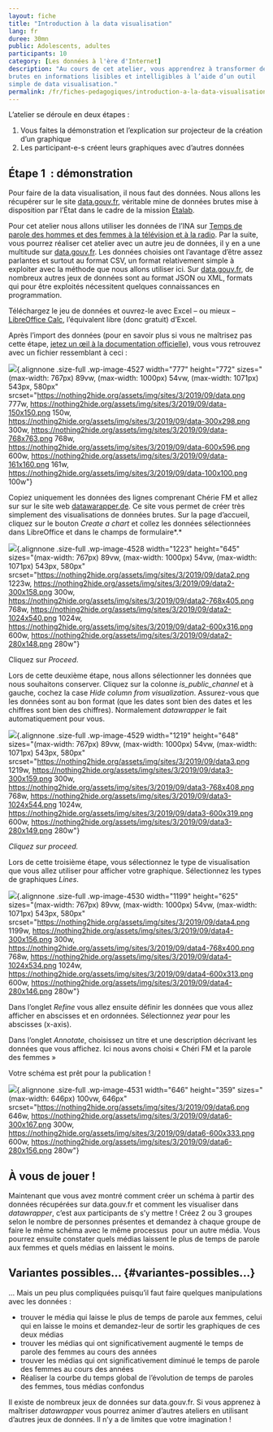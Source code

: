 ```yaml
---
layout: fiche
title: "Introduction à la data visualisation"
lang: fr
duree: 30mn
public: Adolescents, adultes
participants: 10
category: [Les données à l'ère d'Internet]
description: "Au cours de cet atelier, vous apprendrez à transformer des données
brutes en informations lisibles et intelligibles à l’aide d’un outil
simple de data visualisation."
permalink: /fr/fiches-pedagogiques/introduction-a-la-data-visualisation/
---
```



L’atelier se déroule en deux étapes :

1.  Vous faites la démonstration et l’explication sur projecteur de la
    création d’un graphique
2.  Les participant-e-s créent leurs graphiques avec d’autres données

Étape 1  : démonstration
------------------------

Pour faire de la data visualisation, il nous faut des données. Nous
allons les récupérer sur le site
[data.gouv.fr](https://www.data.gouv.fr/fr/), véritable mine de données
brutes mise à disposition par l’État dans le cadre de la mission
[Etalab](https://fr.wikipedia.org/wiki/Etalab).

Pour cet atelier nous allons utiliser les données de l’INA sur [Temps de
parole des hommes et des femmes à la télévision et à la
radio](https://www.data.gouv.fr/fr/datasets/temps-de-parole-des-hommes-et-des-femmes-a-la-television-et-a-la-radio/).
Par la suite, vous pourrez réaliser cet atelier avec un autre jeu de
données, il y en a une multitude sur
[data.gouv.fr](https://www.data.gouv.fr/fr/). Les données choisies ont
l’avantage d’être assez parlantes et surtout au format CSV, un format
relativement simple à exploiter avec la méthode que nous allons utiliser
ici. Sur [data.gouv.fr](https://www.data.gouv.fr/fr/), de nombreux
autres jeux de données sont au format JSON ou XML, formats qui pour être
exploités nécessitent quelques connaissances en programmation.

Téléchargez le jeu de données et ouvrez-le avec Excel – ou mieux –
[LibreOffice Calc](https://www.libreoffice.org/discover/calc/),
l’équivalent libre (donc gratuit) d’Excel.

Après l’import des données (pour en savoir plus si vous ne maîtrisez pas
cette étape, [jetez un œil à la documentation
officielle](https://help.libreoffice.org/Common/Importing_and_Exporting_Data_in_Text_Format/fr)),
vous vous retrouvez avec un fichier ressemblant à ceci :

![](https://nothing2hide.org/assets/img/sites/3/2019/09/data.png){.alignnone
.size-full .wp-image-4527 width="777" height="772"
sizes="(max-width: 767px) 89vw, (max-width: 1000px) 54vw, (max-width: 1071px) 543px, 580px"
srcset="https://nothing2hide.org/assets/img/sites/3/2019/09/data.png 777w, https://nothing2hide.org/assets/img/sites/3/2019/09/data-150x150.png 150w, https://nothing2hide.org/assets/img/sites/3/2019/09/data-300x298.png 300w, https://nothing2hide.org/assets/img/sites/3/2019/09/data-768x763.png 768w, https://nothing2hide.org/assets/img/sites/3/2019/09/data-600x596.png 600w, https://nothing2hide.org/assets/img/sites/3/2019/09/data-161x160.png 161w, https://nothing2hide.org/assets/img/sites/3/2019/09/data-100x100.png 100w"}

Copiez uniquement les données des lignes comprenant Chérie FM et allez
sur sur le site web [datawarapper.de](https://www.datawrapper.de/). Ce
site vous permet de créer très simplement des visualisations de données
brutes. Sur la page d’accueil, cliquez sur le bouton *Create a chart* et
collez les données sélectionnées dans LibreOffice et dans le champs de
formulaire*.*

![](https://nothing2hide.org/assets/img/sites/3/2019/09/data2.png){.alignnone
.size-full .wp-image-4528 width="1223" height="645"
sizes="(max-width: 767px) 89vw, (max-width: 1000px) 54vw, (max-width: 1071px) 543px, 580px"
srcset="https://nothing2hide.org/assets/img/sites/3/2019/09/data2.png 1223w, https://nothing2hide.org/assets/img/sites/3/2019/09/data2-300x158.png 300w, https://nothing2hide.org/assets/img/sites/3/2019/09/data2-768x405.png 768w, https://nothing2hide.org/assets/img/sites/3/2019/09/data2-1024x540.png 1024w, https://nothing2hide.org/assets/img/sites/3/2019/09/data2-600x316.png 600w, https://nothing2hide.org/assets/img/sites/3/2019/09/data2-280x148.png 280w"}

Cliquez sur *Proceed*.

Lors de cette deuxième étape, nous allons sélectionner les données que
nous souhaitons conserver. Cliquez sur la colonne *is\_public\_channel*
et à gauche, cochez la case *Hide column from visualization*.
Assurez-vous que les données sont au bon format (que les dates sont bien
des dates et les chiffres sont bien des chiffres). Normalement
*datawrapper* le fait automatiquement pour vous.

![](https://nothing2hide.org/assets/img/sites/3/2019/09/data3.png){.alignnone
.size-full .wp-image-4529 width="1219" height="648"
sizes="(max-width: 767px) 89vw, (max-width: 1000px) 54vw, (max-width: 1071px) 543px, 580px"
srcset="https://nothing2hide.org/assets/img/sites/3/2019/09/data3.png 1219w, https://nothing2hide.org/assets/img/sites/3/2019/09/data3-300x159.png 300w, https://nothing2hide.org/assets/img/sites/3/2019/09/data3-768x408.png 768w, https://nothing2hide.org/assets/img/sites/3/2019/09/data3-1024x544.png 1024w, https://nothing2hide.org/assets/img/sites/3/2019/09/data3-600x319.png 600w, https://nothing2hide.org/assets/img/sites/3/2019/09/data3-280x149.png 280w"}

*Cliquez sur proceed.*

Lors de cette troisième étape, vous sélectionnez le type de
visualisation que vous allez utiliser pour afficher votre graphique.
Sélectionnez les types de graphiques *Lines*.

![](https://nothing2hide.org/assets/img/sites/3/2019/09/data4.png){.alignnone
.size-full .wp-image-4530 width="1199" height="625"
sizes="(max-width: 767px) 89vw, (max-width: 1000px) 54vw, (max-width: 1071px) 543px, 580px"
srcset="https://nothing2hide.org/assets/img/sites/3/2019/09/data4.png 1199w, https://nothing2hide.org/assets/img/sites/3/2019/09/data4-300x156.png 300w, https://nothing2hide.org/assets/img/sites/3/2019/09/data4-768x400.png 768w, https://nothing2hide.org/assets/img/sites/3/2019/09/data4-1024x534.png 1024w, https://nothing2hide.org/assets/img/sites/3/2019/09/data4-600x313.png 600w, https://nothing2hide.org/assets/img/sites/3/2019/09/data4-280x146.png 280w"}

Dans l’onglet *Refine* vous allez ensuite définir les données que vous
allez afficher en abscisses et en ordonnées. Sélectionnez *year* pour
les abscisses (x-axis).

Dans l’onglet *Annotate*, choisissez un titre et une description
décrivant les données que vous affichez. Ici nous avons choisi « Chéri
FM et la parole des femmes »

Votre schéma est prêt pour la publication !

![](https://nothing2hide.org/assets/img/sites/3/2019/09/data6.png){.alignnone
.size-full .wp-image-4531 width="646" height="359"
sizes="(max-width: 646px) 100vw, 646px"
srcset="https://nothing2hide.org/assets/img/sites/3/2019/09/data6.png 646w, https://nothing2hide.org/assets/img/sites/3/2019/09/data6-300x167.png 300w, https://nothing2hide.org/assets/img/sites/3/2019/09/data6-600x333.png 600w, https://nothing2hide.org/assets/img/sites/3/2019/09/data6-280x156.png 280w"}

À vous de jouer !
-----------------

Maintenant que vous avez montré comment créer un schéma à partir des
données récupérées sur data.gouv.fr et comment les visualiser dans
*datawrapper*, c’est aux participants de s’y mettre ! Créez 2 ou 3
groupes selon le nombre de personnes présentes et demandez à chaque
groupe de faire le même schéma avec le même processus  pour un autre
média. Vous pourrez ensuite constater quels médias laissent le plus de
temps de parole aux femmes et quels médias en laissent le moins.

Variantes possibles… {#variantes-possibles...}
--------------------

… Mais un peu plus compliquées puisqu’il faut faire quelques
manipulations avec les données :

-   trouver le média qui laisse le plus de temps de parole aux femmes,
    celui qui en laisse le moins et demandez-leur de sortir les
    graphiques de ces deux médias
-   trouver les médias qui ont significativement augmenté le temps de
    parole des femmes au cours des années
-   trouver les médias qui ont significativement diminué le temps de
    parole des femmes au cours des années
-   Réaliser la courbe du temps global de l’évolution de temps de
    paroles des femmes, tous médias confondus

Il existe de nombreux jeux de données sur data.gouv.fr. Si vous apprenez
à maîtriser *datawrapper* vous pourrez animer d’autres ateliers en
utilisant d’autres jeux de données. Il n’y a de limites que votre
imagination !